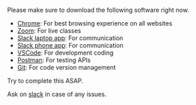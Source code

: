 Please make sure to download the following software right now.

- [Chrome](https://www.google.com/intl/en_in/chrome): For best browsing experience on all websites
- [Zoom](https://zoom.us/download): For live classes
- [Slack laptop app](https://slack.com/intl/en-in/downloads): For communication
- [Slack phone app](https://www.google.com/search?q=slack+mobile+app+download): For communication
- [VSCode](https://code.visualstudio.com/Download): For development coding
- [Postman](https://www.postman.com/downloads/): For testing APIs
- [Git](https://gist.github.com/gcnit/8fd5aa798c715eade114276a1d50a6e3): For code version management

Try to complete this ASAP.

Ask on [slack](https://app.slack.com/client/T01JTLKJH9N/C01J1CDL2S1) in case of any issues.
